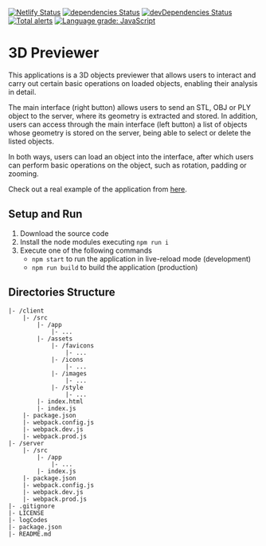 [![Netlify Status](https://api.netlify.com/api/v1/badges/82add870-d40a-4845-ae9c-c79825808ff1/deploy-status)](https://app.netlify.com/sites/3dpreviewer/deploys)
[![dependencies Status](https://david-dm.org/chema22r/3dpreviewer/status.svg)](https://david-dm.org/chema22r/3dpreviewer)
[![devDependencies Status](https://david-dm.org/chema22r/3dpreviewer/dev-status.svg)](https://david-dm.org/chema22r/3dpreviewer?type=dev)
[![Total alerts](https://img.shields.io/lgtm/alerts/g/Chema22R/3dpreviewer.svg?logo=lgtm&logoWidth=18)](https://lgtm.com/projects/g/Chema22R/3dpreviewer/alerts/)
[![Language grade: JavaScript](https://img.shields.io/lgtm/grade/javascript/g/Chema22R/3dpreviewer.svg?logo=lgtm&logoWidth=18)](https://lgtm.com/projects/g/Chema22R/3dpreviewer/context:javascript)

# 3D Previewer
This applications is a 3D objects previewer that allows users to interact and carry out certain basic operations on loaded objects,
enabling their analysis in detail.

The main interface (right button) allows users to send an STL, OBJ or PLY object to the server, where its geometry is extracted and
stored. In addition, users can access through the main interface (left button) a list of objects whose geometry is stored on the server,
being able to select or delete the listed objects.

In both ways, users can load an object into the interface, after which users can perform basic operations on the object, such as rotation,
padding or zooming.

Check out a real example of the application from [here](http://chema22r.duckdns.org/3dpreviewer).

## Setup and Run
1. Download the source code
2. Install the node modules executing `npm run i`
3. Execute one of the following commands
    - `npm start` to run the application in live-reload mode (development)
    - `npm run build` to build the application (production)

## Directories Structure
```
|- /client
    |- /src
        |- /app
            |- ...
        |- /assets
            |- /favicons
                |- ...
            |- /icons
                |- ...
            |- /images
                |- ...
            |- /style
                |- ...
        |- index.html
        |- index.js
    |- package.json
    |- webpack.config.js
    |- webpack.dev.js
    |- webpack.prod.js
|- /server
    |- /src
        |- /app
            |- ...
        |- index.js
    |- package.json
    |- webpack.config.js
    |- webpack.dev.js
    |- webpack.prod.js
|- .gitignore
|- LICENSE
|- logCodes
|- package.json
|- README.md
```